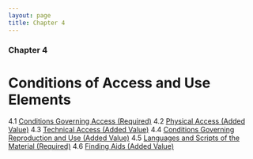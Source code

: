 ```yaml
---
layout: page
title: Chapter 4
---
```

### Chapter 4

# Conditions of Access and Use Elements

4.1   [Conditions Governing Access (Required)](#conditions-governing-access-required)
4.2   [Physical Access (Added Value)](#physical-access-added-value)
4.3   [Technical Access (Added Value)](#technical-access-added-value)
4.4   [Conditions Governing Reproduction and Use (Added Value)](#conditions-governing-reproduction-and-use-added-value)
4.5   [Languages and Scripts of the Material (Required)](#languages-and-scripts-of-the-material-required)
4.6   [Finding Aids (Added Value)](#finding-aids-added-value)

